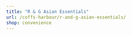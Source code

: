 ```yaml
---
title: "R & G Asian Essentials"
url: /coffs-harbour/r-and-g-asian-essentials/
shop: convenience
---
```

